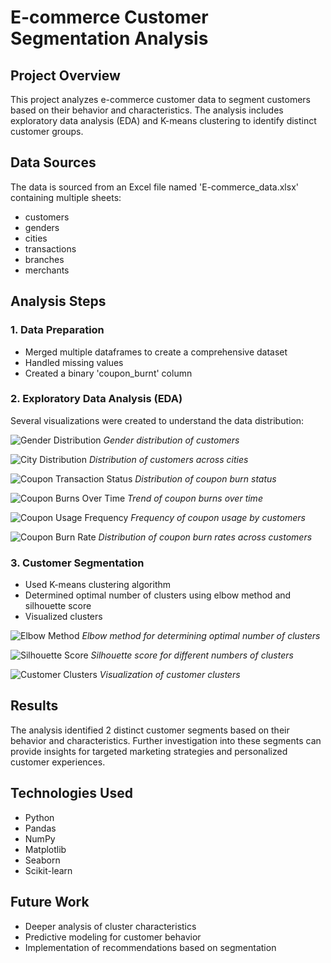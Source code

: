 # E-commerce Customer Segmentation Analysis

## Project Overview
This project analyzes e-commerce customer data to segment customers based on their behavior and characteristics. The analysis includes exploratory data analysis (EDA) and K-means clustering to identify distinct customer groups.

## Data Sources
The data is sourced from an Excel file named 'E-commerce_data.xlsx' containing multiple sheets:
- customers
- genders
- cities
- transactions
- branches
- merchants

## Analysis Steps

### 1. Data Preparation
- Merged multiple dataframes to create a comprehensive dataset
- Handled missing values
- Created a binary 'coupon_burnt' column

### 2. Exploratory Data Analysis (EDA)
Several visualizations were created to understand the data distribution:

![Gender Distribution](images/gender_distribution.png)
*Gender distribution of customers*

![City Distribution](images/city_distribution.png)
*Distribution of customers across cities*

![Coupon Transaction Status](images/coupon_status.png)
*Distribution of coupon burn status*

![Coupon Burns Over Time](images/burns_over_time.png)
*Trend of coupon burns over time*

![Coupon Usage Frequency](images/usage_frequency.png)
*Frequency of coupon usage by customers*

![Coupon Burn Rate](images/burn_rate.png)
*Distribution of coupon burn rates across customers*

### 3. Customer Segmentation
- Used K-means clustering algorithm
- Determined optimal number of clusters using elbow method and silhouette score
- Visualized clusters

![Elbow Method](images/elbow_method.png)
*Elbow method for determining optimal number of clusters*

![Silhouette Score](images/silhouette_score.png)
*Silhouette score for different numbers of clusters*

![Customer Clusters](images/customer_clusters.png)
*Visualization of customer clusters*

## Results
The analysis identified 2 distinct customer segments based on their behavior and characteristics. Further investigation into these segments can provide insights for targeted marketing strategies and personalized customer experiences.

## Technologies Used
- Python
- Pandas
- NumPy
- Matplotlib
- Seaborn
- Scikit-learn

## Future Work
- Deeper analysis of cluster characteristics
- Predictive modeling for customer behavior
- Implementation of recommendations based on segmentation